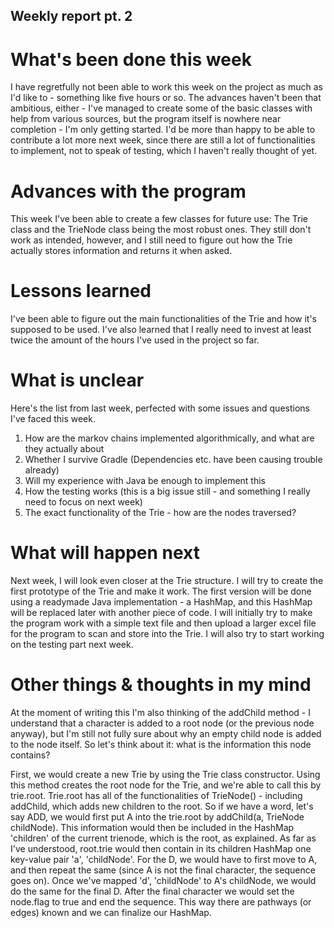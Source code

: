 ## Weekly report pt. 2

# What's been done this week

I have regretfully not been able to work this week on the project as much as I'd like to - something like five hours or so. The advances haven't been that ambitious, either - I've managed to create some of the basic classes with help from various sources, but the program itself is nowhere near completion - I'm only getting started. I'd be more than happy to be able to contribute a lot more next week, since there are still a lot of functionalities to implement, not to speak of testing, which I haven't really thought of yet.

# Advances with the program

This week I've been able to create a few classes for future use: The Trie class and the TrieNode class being the most robust ones. They still don't work as intended, however, and I still need to figure out how the Trie actually stores information and returns it when asked. 

# Lessons learned

I've been able to figure out the main functionalities of the Trie and how it's supposed to be used. I've also learned that I really need to invest at least twice the amount of the hours I've used in the project so far.

# What is unclear

Here's the list from last week, perfected with some issues and questions I've faced this week.

1) How are the markov chains implemented algorithmically, and what are they actually about
2) Whether I survive Gradle (Dependencies etc. have been causing trouble already)
3) Will my experience with Java be enough to implement this
4) How the testing works (this is a big issue still - and something I really need to focus on next week)
5) The exact functionality of the Trie - how are the nodes traversed? 

# What will happen next

Next week, I will look even closer at the Trie structure. I will try to create the first prototype of the Trie and make it work. The first version will be done using a readymade Java implementation - a HashMap, and this HashMap will be replaced later with another piece of code. I will initially try to make the program work with a simple text file and then upload a larger excel file for the program to scan and store into the Trie. I will also try to start working on the testing part next week. 

# Other things & thoughts in my mind

At the moment of writing this I'm also thinking of the addChild method - I understand that a character is added to a root node (or the previous node anyway), but I'm still not fully sure about why an empty child node is added to the node itself. So let's think about it: what is the information this node contains? 

First, we would create a new Trie by using the Trie class constructor. Using this method creates the root node for the Trie, and we're able to call this by trie.root. Trie.root has all of the functionalities of TrieNode() - including addChild, which adds new children to the root. So if we have a word, let's say ADD, we would first put A into the trie.root by addChild(a, TrieNode childNode). This information would then be included in the HashMap 'children' of the current trienode, which is the root, as explained. As far as I've understood, root.trie would then contain in its children HashMap one key-value pair 'a', 'childNode'. For the D, we would have to first move to A, and then repeat the same (since A is not the final character, the sequence goes on). Once we've mapped 'd', 'childNode' to A's childNode, we would do the same for the final D. After the final character we would set the node.flag to true and end the sequence. This way there are pathways (or edges) known and we can finalize our HashMap.   


